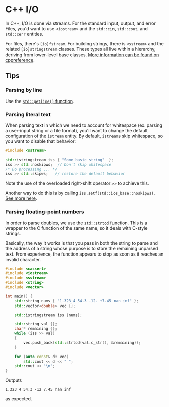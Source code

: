 # C++ I/O

In C++, I/O is done via streams. For the standard input, output, and error Files, you'd want to use
`<iostream>` and the `std::cin`, `std::cout`, and `std::cerr` entities.

For files, there's `[io]fstream`. For building strings, there is `<sstream>` and the related
`[io]stringstream` classes. These types all live within a hierarchy, deriving from lower-level base
classes. [More information can be found on cppreference](https://en.cppreference.com/w/cpp/io).


## Tips

### Parsing by line

Use the [`std::getline()` function](https://en.cppreference.com/w/cpp/string/basic_string/getline).

### Parsing literal text

When parsing text in which we need to account for whitespace (ex. parsing a user-input string or a
file format), you'll want to change the default configuration of the `istream` entity. By default,
`istream`s skip whitespace, so you want to disable that behavior:

```cpp
#include <sstream>

std::istringstream iss { "Some basic string"  };
iss >> std::noskipws;  // Don't skip whitespace
/* Do processing ... */
iss >> std::skipws;   // restore the default behavior 
```

Note the use of the overloaded right-shift operator `>>` to achieve this.

Another way to do this is by calling `iss.setf(std::ios_base::noskipws)`. [See more
here](https://en.cppreference.com/w/cpp/io/ios_base/fmtflags).

### Parsing floating-point numbers

In order to parse doubles, we use the
[`std::strtod`](https://en.cppreference.com/w/cpp/string/byte/strtof) function. This is a wrapper to
the C function of the same name, so it deals with C-style strings.


Basically, the way it works is that you pass in both the string to parse and the address of a string
whose purpose is to store the remaining unparsed text. From experience, the function appears to stop
as soon as it reaches an invalid character.

```cpp
#include <cassert>
#include <iostream>
#include <sstream>
#include <string>
#include <vector>

int main() {
    std::string nums { "1.323 4 54.3 -12. +7.45 nan inf" };
    std::vector<double> vec {};

    std::istringstream iss {nums};

    std::string val {};
    char* remaining {};
    while (iss >> val)
    {
        vec.push_back(std::strtod(val.c_str(), &remaining));
    }

    for (auto const& d: vec)
        std::cout << d << " ";
    std::cout << "\n";
}
```

Outputs 

    1.323 4 54.3 -12 7.45 nan inf 

as expected.
